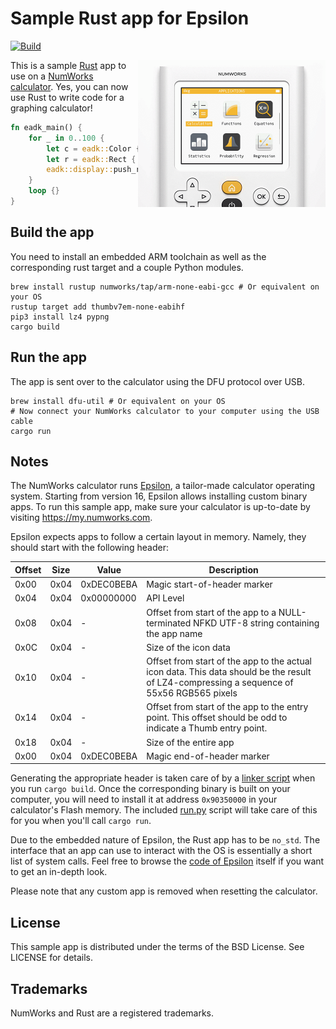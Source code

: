 # Sample Rust app for Epsilon

[![Build](https://github.com/numworks/epsilon-sample-app-rust/actions/workflows/build.yml/badge.svg)](https://github.com/numworks/epsilon-sample-app-rust/actions/workflows/build.yml)

<img src="/doc/screenshots.gif?raw=true" alt="Sample Rust app for the NumWorks graphing calculator" width="300" align="right">

This is a sample [Rust](https://www.rust-lang.org) app to use on a [NumWorks calculator](https://www.numworks.com). Yes, you can now use Rust to write code for a graphing calculator!

```rust
fn eadk_main() {
    for _ in 0..100 {
        let c = eadk::Color { rgb565: random_u16() };
        let r = eadk::Rect { x: random_coordinate(), y: random_coordinate(), width: random_coordinate(), height: random_coordinate() };
        eadk::display::push_rect_uniform(r, c);
    }
    loop {}
}
```

## Build the app

You need to install an embedded ARM toolchain as well as the corresponding rust target and a couple Python modules.

```shell
brew install rustup numworks/tap/arm-none-eabi-gcc # Or equivalent on your OS
rustup target add thumbv7em-none-eabihf
pip3 install lz4 pypng
cargo build
```

## Run the app

The app is sent over to the calculator using the DFU protocol over USB.

```shell
brew install dfu-util # Or equivalent on your OS
# Now connect your NumWorks calculator to your computer using the USB cable
cargo run
```

## Notes

The NumWorks calculator runs [Epsilon](http://github.com/numworks/epsilon), a tailor-made calculator operating system. Starting from version 16, Epsilon allows installing custom binary apps. To run this sample app, make sure your calculator is up-to-date by visiting https://my.numworks.com.

Epsilon expects apps to follow a certain layout in memory. Namely, they should start with the following header:

|Offset| Size | Value      | Description                  |
|------|------|------------|------------------------------|
| 0x00 | 0x04 | 0xDEC0BEBA | Magic start-of-header marker |
| 0x04 | 0x04 | 0x00000000 | API Level |
| 0x08 | 0x04 | -          | Offset from start of the app to a NULL-terminated NFKD UTF-8 string containing the app name |
| 0x0C | 0x04 | -          | Size of the icon data |
| 0x10 | 0x04 | -          | Offset from start of the app to the actual icon data. This data should be the result of LZ4-compressing a sequence of 55x56 RGB565 pixels |
| 0x14 | 0x04 | -          | Offset from start of the app to the entry point. This offset should be odd to indicate a Thumb entry point. |
| 0x18 | 0x04 | -          | Size of the entire app |
| 0x00 | 0x04 | 0xDEC0BEBA | Magic end-of-header marker |

Generating the appropriate header is taken care of by a [linker script](/eadk/eadk.ld) when you run `cargo build`. Once the corresponding binary is built on your computer, you will need to install it at address `0x90350000` in your calculator's Flash memory. The included [run.py](/easdk/run.py) script will take care of this for you when you'll call `cargo run`.

Due to the embedded nature of Epsilon, the Rust app has to be `no_std`. The interface that an app can use to interact with the OS is essentially a short list of system calls. Feel free to browse the [code of Epsilon](http://github.com/numworks/epsilon) itself if you want to get an in-depth look.

Please note that any custom app is removed when resetting the calculator.

## License

This sample app is distributed under the terms of the BSD License. See LICENSE for details.

## Trademarks

NumWorks and Rust are a registered trademarks.
